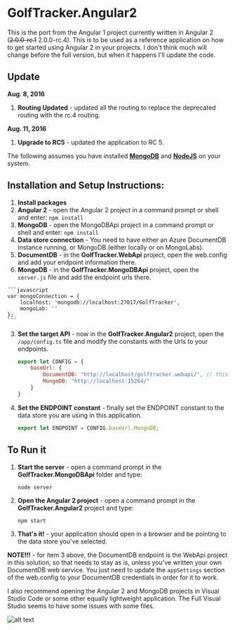# GolfTracker.Angular2
This is the port from the Angular 1 project currently written in Angular 2 (~~2.0.0-rc.1~~ 2.0.0-rc.4).  This is to be used as a reference application on how to get started using Angular 2 in your projects.  I don't think much will change before the full version, but when it happens I'll update the code.

## Update
**Aug. 8, 2016**

1.  **Routing Updated** - updated all the routing to replace the deprecated routing with the rc.4 routing.

**Aug. 11, 2016**

1.  **Upgrade to RC5** - updated the application to RC 5.

The following assumes you have installed [**MongoDB**](https://www.mongodb.com/download-center?jmp=nav#community) and [**NodeJS**](https://nodejs.org/en/download/) on your system.

## Installation and Setup Instructions:
1.  **Install packages**  
  1. **Angular 2** - open the Angular 2 project in a command prompt or shell and enter: `npm install`
  2. **MongoDB** - open the MongoDBApi project in a command prompt or shell and enter: `npm install`
2.  **Data store connection** - You need to have either an Azure DocumentDB instance running, or MongoDB (either locally or on MongoLabs).  
  1. **DocumentDB** - in the **GolfTracker.WebApi** project, open the web.config and add your endpoint information there.
  2. **MongoDB** - in the **GolfTracker.MongoDBApi** project, open the `server.js` file and add the endpoint urls there.  

    ```javascript
    var mongoConnection = {
        localhost: 'mongodb://localhost:27017/GolfTracker',
        mongoLab: ''
    };
    ```

3. **Set the target API** - now in the **GolfTracker.Angular2** project, open the `/app/config.ts` file and modify the constants with the Urls to your endpoints.

    ```javascript
	export let CONFIG = {
        baseUrl: {
            DocumentDB: "http://localhost/golftracker.webapi/", // this shouldn't have to change since it's pointing to the WebApi project in this solution.
            MongoDB: "http://localhost:15264/"
        }
    }
    ```
	
4. **Set the ENDPOINT constant** - finally set the ENDPOINT constant to the data store you are using in this application.

    ```javascript
	export let ENDPOINT = CONFIG.baseUrl.MongoDB;
	```
	
## To Run it
1. **Start the server** - open a command prompt in the **GolfTracker.MongoDBApi** folder and type:

    ```
	node server
	```
	
2. **Open the Angular 2 project** - open a command prompt in the **GolfTracker.Angular2** project and type:	

    ```
	npm start
	```

3. **That's it!** - your application should open in a browser and be pointing to the data store you've selected.

**NOTE!!!** - for item 3 above, the DocumentDB endpoint is the WebApi project in this solution, so that needs to stay as is, unless you've written your own DocumentDB web service.  You just need to update the `appSettings` section of the web.config to your DocumentDB credentials in order for it to work.

I also recommend opening the Angular 2 and MongoDB projects in Visual Studio Code or some other equally lightweight application.  The Full Visual Studio seems to have some issues with some files.

![alt text](https://github.com/kahanu/GolfTracker.DocumentDB/blob/master/GolfTracker.Angular2/golfclubs-page-small.png "Golf Tracker Angular 2")
